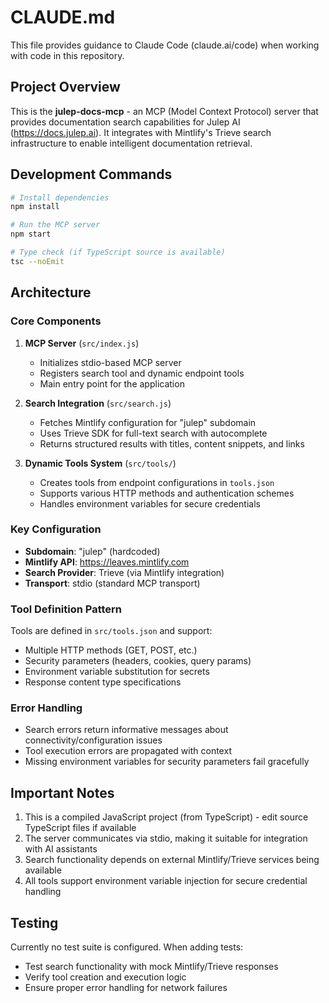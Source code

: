 # CLAUDE.md

This file provides guidance to Claude Code (claude.ai/code) when working with code in this repository.

## Project Overview

This is the **julep-docs-mcp** - an MCP (Model Context Protocol) server that provides documentation search capabilities for Julep AI (https://docs.julep.ai). It integrates with Mintlify's Trieve search infrastructure to enable intelligent documentation retrieval.

## Development Commands

```bash
# Install dependencies
npm install

# Run the MCP server
npm start

# Type check (if TypeScript source is available)
tsc --noEmit
```

## Architecture

### Core Components

1. **MCP Server** (`src/index.js`)
   - Initializes stdio-based MCP server
   - Registers search tool and dynamic endpoint tools
   - Main entry point for the application

2. **Search Integration** (`src/search.js`)
   - Fetches Mintlify configuration for "julep" subdomain
   - Uses Trieve SDK for full-text search with autocomplete
   - Returns structured results with titles, content snippets, and links

3. **Dynamic Tools System** (`src/tools/`)
   - Creates tools from endpoint configurations in `tools.json`
   - Supports various HTTP methods and authentication schemes
   - Handles environment variables for secure credentials

### Key Configuration

- **Subdomain**: "julep" (hardcoded)
- **Mintlify API**: https://leaves.mintlify.com
- **Search Provider**: Trieve (via Mintlify integration)
- **Transport**: stdio (standard MCP transport)

### Tool Definition Pattern

Tools are defined in `src/tools.json` and support:
- Multiple HTTP methods (GET, POST, etc.)
- Security parameters (headers, cookies, query params)
- Environment variable substitution for secrets
- Response content type specifications

### Error Handling

- Search errors return informative messages about connectivity/configuration issues
- Tool execution errors are propagated with context
- Missing environment variables for security parameters fail gracefully

## Important Notes

1. This is a compiled JavaScript project (from TypeScript) - edit source TypeScript files if available
2. The server communicates via stdio, making it suitable for integration with AI assistants
3. Search functionality depends on external Mintlify/Trieve services being available
4. All tools support environment variable injection for secure credential handling

## Testing

Currently no test suite is configured. When adding tests:
- Test search functionality with mock Mintlify/Trieve responses
- Verify tool creation and execution logic
- Ensure proper error handling for network failures